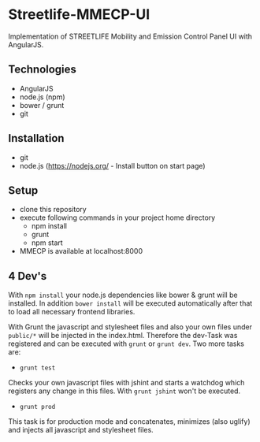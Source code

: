 # Streetlife-MMECP-UI #

Implementation of STREETLIFE Mobility and Emission Control Panel UI with AngularJS.

## Technologies ##

* AngularJS
* node.js (npm)
* bower / grunt
* git

## Installation ##

* git
* node.js (https://nodejs.org/ - Install button on start page)

## Setup ##

* clone this repository
* execute following commands in your project home directory
  * npm install
  * grunt
  * npm start
* MMECP is available at localhost:8000

## 4 Dev's ##

With `npm install` your node.js dependencies like bower & grunt will be installed. In addition `bower install` will be
executed automatically after that to load all necessary frontend libraries.

With Grunt the javascript and stylesheet files and also your own files under `public/*` will be injected in the
index.html. Therefore the dev-Task was registered and can be executed with `grunt` or `grunt dev`. Two more tasks are:

* `grunt test`

Checks your own javascript files with jshint and starts a watchdog which registers any change in this files. With
`grunt jshint` won't be executed.

* `grunt prod`

This task is for production mode and concatenates, minimizes (also uglify) and injects all javascript
and stylesheet files.
